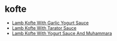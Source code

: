 # kofte

 * [Lamb Kofte With Garlic Yogurt Sauce](../../index/l/lamb-kofte-with-garlic-yogurt-sauce-105019.json)
 * [Lamb Kofte With Tarator Sauce](../../index/l/lamb-kofte-with-tarator-sauce-242621.json)
 * [Lamb Kofte With Yogurt Sauce And Muhammara](../../index/l/lamb-kofte-with-yogurt-sauce-and-muhammara-356770.json)
